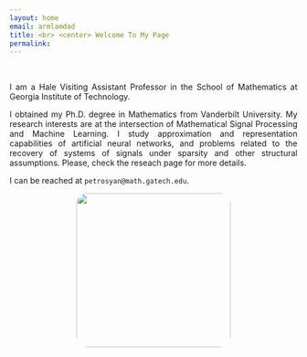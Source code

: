 ```yaml
---
layout: home
email: armlamdad
title: <br> <center> Welcome To My Page
permalink: 
---
```



<br>
<p style="text-align:justify">I am a Hale Visiting Assistant Professor in the School of Mathematics at Georgia Institute of Technology. 
<!-- Before joining Georgia Tech, I was a member of the Computational and Applied Mathematics Group at the Oak Ridge National Laboratory as a postdoctoral researcher. 
 --></p>



<p style="text-align:justify">I obtained my Ph.D. degree in Mathematics from Vanderbilt University. My research interests are at the intersection of Mathematical Signal Processing and Machine Learning.  I study approximation and representation capabilities of artificial neural networks, and problems related to the recovery of systems of signals under sparsity and other structural assumptions. Please, check the reseach page for more details. 
</p>

I can be reached at `petrosyan@math.gatech.edu`.
<center>
<img width="270" height="auto" src="{{site.baseurl}}/assets/index.png" style="border-radius:7%">

</center>

